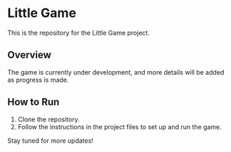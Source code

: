 # Little Game

This is the repository for the Little Game project.

## Overview

The game is currently under development, and more details will be added as progress is made.

## How to Run

1. Clone the repository.
2. Follow the instructions in the project files to set up and run the game.

Stay tuned for more updates!